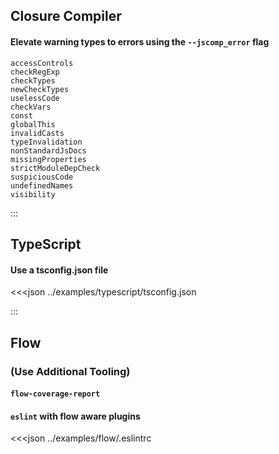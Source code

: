## Closure Compiler

#### Elevate warning types to errors using the `--jscomp_error` flag

```text
accessControls
checkRegExp
checkTypes
newCheckTypes
uselessCode
checkVars
const
globalThis
invalidCasts
typeInvalidation
nonStandardJsDocs
missingProperties
strictModuleDepCheck
suspiciousCode
undefinedNames
visibility
```

:::

## TypeScript

#### Use a tsconfig.json file

<<<json ../examples/typescript/tsconfig.json

:::

## Flow

### (Use Additional Tooling)

#### `flow-coverage-report`
#### `eslint` with flow aware plugins

<<<json ../examples/flow/.eslintrc
